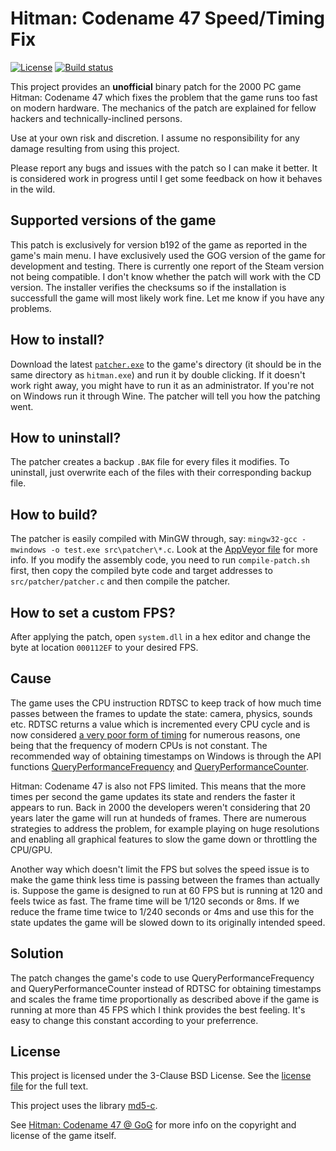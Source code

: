 # Hitman: Codename 47 Speed/Timing Fix

[![License](https://img.shields.io/badge/License-BSD_3--Clause-blue.svg)](https://opensource.org/licenses/BSD-3-Clause)
[![Build status](https://ci.appveyor.com/api/projects/status/s96nc560pf8pjdd2?svg=true)](https://ci.appveyor.com/project/MIvanchev/hitmanc47timingfix)

This project provides an **unofficial** binary patch for the 2000 PC game Hitman:
Codename 47 which fixes the problem that the game runs too fast on modern
hardware. The mechanics of the patch are explained for fellow hackers and
technically-inclined persons.

Use at your own risk and discretion. I assume no responsibility for any damage
resulting from using this project.

Please report any bugs and issues with the patch so I can make it better. It
is considered work in progress until I get some feedback on how it behaves in
the wild.

## Supported versions of the game

This patch is exclusively for version b192 of the game as reported in the game's
main menu. I have exclusively used the GOG version of the game for development
and testing. There is currently one report of the Steam version not being
compatible. I don't know whether the patch will work with the CD version.
The installer verifies the checksums so if the installation is successfull the
game will most likely work fine. Let me know if you have any problems.

## How to install?

Download the latest [`patcher.exe`](https://github.com/MIvanchev/HitmanC47TimingFix/releases/download/2022-10-23-15-30/patcher.exe)
to the game's directory (it should be in the same directory as `hitman.exe`)
and run it by double clicking. If it doesn't work right away, you might have to
run it as an administrator. If you're not on Windows run it through Wine.
The patcher will tell you how the patching went.

## How to uninstall?

The patcher creates a backup `.BAK` file for every files it modifies. To
uninstall, just overwrite each of the files with their corresponding backup
file.

## How to build?

The patcher is easily compiled with MinGW through, say:
`mingw32-gcc -mwindows -o test.exe src\patcher\*.c`. Look at
the [AppVeyor file](https://raw.githubusercontent.com/MIvanchev/HitmanC47TimingFix/main/appveyor.yml)
for more info. If you modify the assembly code, you need to run
`compile-patch.sh` first, then copy the compiled byte code and target addresses
to `src/patcher/patcher.c` and then compile the patcher.

## How to set a custom FPS?

After applying the patch, open `system.dll` in a hex editor and change the byte
at location `000112EF` to your desired FPS.

## Cause

The game uses the CPU instruction RDTSC to keep track of how much time passes
between the frames to update the state: camera, physics, sounds etc. RDTSC
returns a value which is incremented every CPU cycle and is now considered
[a very poor form of timing](https://learn.microsoft.com/en-us/windows/win32/dxtecharts/game-timing-and-multicore-processors)
for numerous reasons, one being that the frequency of modern CPUs is not
constant. The recommended way of obtaining timestamps on Windows is through the
API functions [QueryPerformanceFrequency](https://learn.microsoft.com/en-us/windows/win32/api/profileapi/nf-profileapi-queryperformancefrequency)
and [QueryPerformanceCounter](https://learn.microsoft.com/en-us/windows/win32/api/profileapi/nf-profileapi-queryperformancecounter).

Hitman: Codename 47 is also not FPS limited. This means that the more times per
second the game updates its state and renders the faster it appears to run.
Back in 2000 the developers weren't considering that 20 years later the game
will run at hundeds of frames. There are numerous strategies to address the
problem, for example playing on huge resolutions and enabling all graphical
features to slow the game down or throttling the CPU/GPU.

Another way which doesn't limit the FPS but solves the speed issue
is to make the game think less time is passing between the frames than actually
is. Suppose the game is designed to run at 60 FPS but is running at 120 and
feels twice as fast. The frame time will be 1/120 seconds or 8ms. If we reduce
the frame time twice to 1/240 seconds or 4ms and use this for the state updates
the game will be slowed down to its originally intended speed.

## Solution

The patch changes the game's code to use QueryPerformanceFrequency and 
QueryPerformanceCounter instead of RDTSC for obtaining timestamps and scales
the frame time proportionally as described above if the game is running at more
than 45 FPS which I think provides the best feeling. It's easy to change this
constant according to your preferrence. 

## License

This project is licensed under the 3-Clause BSD License. See the
[license file](LICENSE) for the full text.

This project uses the library [md5-c](https://github.com/Zunawe/md5-c).

See [Hitman: Codename 47 @ GoG](https://www.gog.com/en/game/hitman_codename_47)
for more info on the copyright and license of the game itself.
